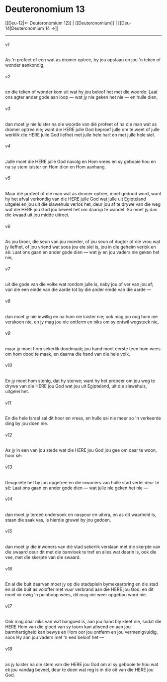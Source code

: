 # Deuteronomium 13

[[Deu-12|← Deuteronomium 12]] | [[Deuteronomium]] | [[Deu-14|Deuteronomium 14 →]]
***

###### v1
As 'n profeet of een wat as dromer optree, by jou opstaan en jou 'n teken of wonder aankondig, 
###### v2
en die teken of wonder kom uit wat hy jou beloof het met die woorde: Laat ons agter ander gode aan loop — wat jy nie geken het nie — en hulle dien, 
###### v3
dan moet jy nie luister na die woorde van dié profeet of na dié man wat as dromer optree nie; want die HERE julle God beproef julle om te weet of julle werklik die HERE julle God liefhet met julle hele hart en met julle hele siel. 
###### v4
Julle moet die HERE julle God navolg en Hom vrees en sy gebooie hou en na sy stem luister en Hom dien en Hom aanhang. 
###### v5
Maar dié profeet of dié man wat as dromer optree, moet gedood word, want hy het afval verkondig van die HERE julle God wat julle uit Egipteland uitgelei en jou uit die slawehuis verlos het, deur jou af te drywe van die weg wat die HERE jou God jou beveel het om daarop te wandel. So moet jy dan die kwaad uit jou midde uitroei. 
###### v6
As jou broer, die seun van jou moeder, of jou seun of dogter of die vrou wat jy liefhet, of jou vriend wat soos jou eie siel is, jou in die geheim verlok en sê: Laat ons gaan en ander gode dien — wat jy en jou vaders nie geken het nie, 
###### v7
uit die gode van die volke wat rondom julle is, naby jou of ver van jou af; van die een einde van die aarde tot by die ander einde van die aarde — 
###### v8
dan moet jy nie inwillig en na hom nie luister nie; ook mag jou oog hom nie verskoon nie, en jy mag jou nie ontferm en niks om sy ontwil wegsteek nie, 
###### v9
maar jy moet hom sekerlik doodmaak; jou hand moet eerste teen hom wees om hom dood te maak, en daarna die hand van die hele volk. 
###### v10
En jy moet hom stenig, dat hy sterwe; want hy het probeer om jou weg te drywe van die HERE jou God wat jou uit Egipteland, uit die slawehuis, uitgelei het. 
###### v11
En die hele Israel sal dit hoor en vrees, en hulle sal nie meer so 'n verkeerde ding by jou doen nie. 
###### v12
As jy in een van jou stede wat die HERE jou God jou gee om daar te woon, hoor sê: 
###### v13
Deugniete het by jou opgetree en die inwoners van hulle stad verlei deur te sê: Laat ons gaan en ander gode dien — wat julle nie geken het nie — 
###### v14
dan moet jy terdeë ondersoek en naspeur en uitvra, en as dit waarheid is, staan die saak vas, is hierdie gruwel by jou gedoen, 
###### v15
dan moet jy die inwoners van dié stad sekerlik verslaan met die skerpte van die swaard deur dit met die banvloek te tref en alles wat daarin is, ook die vee, met die skerpte van die swaard. 
###### v16
En al die buit daarvan moet jy op die stadsplein bymekaarbring en die stad en al die buit as voloffer met vuur verbrand aan die HERE jou God; en dit moet vir ewig 'n puinhoop wees, dit mag nie weer opgebou word nie. 
###### v17
Ook mag daar niks van wat bangoed is, aan jou hand bly kleef nie, sodat die HERE Hom van die gloed van sy toorn kan afwend en aan jou barmhartigheid kan bewys en Hom oor jou ontferm en jou vermenigvuldig, soos Hy aan jou vaders met 'n eed beloof het — 
###### v18
as jy luister na die stem van die HERE jou God om al sy gebooie te hou wat ek jou vandag beveel, deur te doen wat reg is in die oë van die HERE jou God. 
